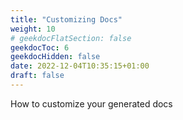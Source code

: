 ```yaml
---
title: "Customizing Docs"
weight: 10
# geekdocFlatSection: false
geekdocToc: 6
geekdocHidden: false
date: 2022-12-04T10:35:15+01:00
draft: false
---
```


How to customize your generated docs